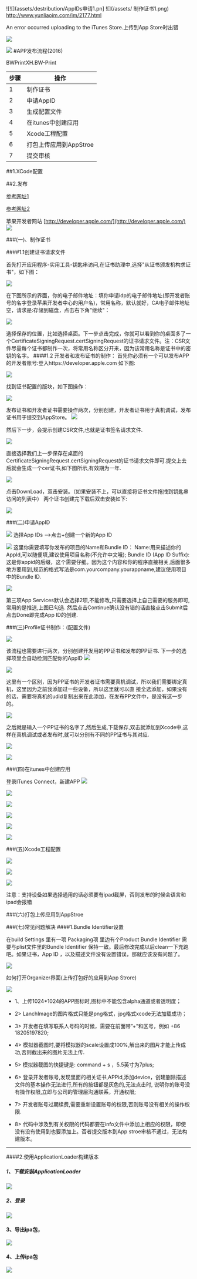 ![![](assets/destribution/AppIDs申请1.pn]
![](/assets/ 制作证书1.png)
http://www.yunliaoim.com/im/2177.html

An error occurred uploading to the iTunes Store.上传到App Store时出错

![](/assets/destribution/制作证书1.png)

![](/assets/destribution/AppIDs申请1.png)
#APP发布流程(2016)

BWPrintXH.BW-Print

|步骤| 操作 |
|--| -- |
| 1| 制作证书 |
| 2| 申请AppID |
| 3| 生成配置文件|
| 4| 在itunes中创建应用 |
| 5| Xcode工程配置 |
| 6| 打包上传应用到AppStroe|
| 7| 提交审核 |


##1.XCode配置

##2.发布

[参考网址1](http://www.jianshu.com/p/1d03f8f31f58?nomobile=yes)

[参考网址2](http://www.cnblogs.com/BK-12345/p/5232633.html)

苹果开发者网站
[http://developer.apple.com/](http://developer.apple.com/)
![](/assets/destribution/登入开发者网站.png)



###(一)、制作证书

####1.1创建证书请求文件

首先打开应用程序-实用工具-钥匙串访问,在证书助理中,选择"从证书颁发机构求证书"，如下图：

![](/assets/destribution/证书请求文件.png)

在下图所示的界面，你的电子邮件地址：填你申请idp的电子邮件地址(即开发者账号的名字登录苹果开发者中心的用户名)，常用名称，默认就好，CA电子邮件地址空，请求是:存储到磁盘，点击右下角"继续"：

![](/assets/destribution/证书请求文件1.png)

选择保存的位置，比如选择桌面。下一步点击完成，你就可以看到你的桌面多了一个CertificateSigningRequest.certSigningRequest的证书请求文件。注：CSR文件尽量每个证书都制作一次，将常用名称区分开来，因为该常用名称是证书中的密钥的名字。
####1.2 开发者和发布证书的制作：
首先你必须有一个可以发布APP的开发者账号:登入https://developer.apple.com 如下图:

![](/assets/destribution/appleDeveloper.png)


找到证书配置的版块，如下图操作：

![](/assets/destribution/开发者证书制作.png)

发布证书和开发者证书需要操作两次，分别创建，开发者证书用于真机调试，发布证书用于提交到AppStore。
![](/assets/destribution/开发者证书制作1.png)

然后下一步，会提示创建CSR文件,也就是证书签名请求文件.

![](/assets/destribution/开发者证书制作3.png)

直接选择我们上一步保存在桌面的CertificateSigningRequest.certSigningRequest的证书请求文件即可.提交上去后就会生成一个cer证书,如下图所示,有效期为一年.

![](/assets/destribution/开发者证书制作4.png)

点击DownLoad，双击安装。（如果安装不上，可以直接将证书文件拖拽到钥匙串访问的列表中）
两个证书创建完下载后双击安装如下:

![](/assets/destribution/开发者证书制作5.png)

###(二)申请AppID

![](/assets/destribution/AppIDs申请1.png)
选择App IDs ——>点击+创建一个新的App ID

![](/assets/destribution/AppIDs申请2.png)
这里你需要填写你发布的项目的Name和Bundle ID：
Name:用来描述你的AppId,可以随便填,建议使用项目名称(不允许中文哦);
Bundle ID (App ID Suffix):这是你appid的后缀，这个需要仔细。因为这个内容和你的程序直接相关,后面很多地方要用到,规范的格式写法是com.yourcompany.yourappname,建议使用项目中的Bundle ID.

![](/assets/destribution/AppIDs申请3.png)

第三项App Services默认会选择2项,不能修改,只需要选择上自己需要的服务即可,常用的是推送,上图已勾选.
然后点击Continue确认没有错的话直接点击Submit后点击Done即完成App ID的创建.



###(三)Profile证书制作：(配置文件)

![](/assets/destribution/profile文件制作.png)

该流程也需要进行两次，分别创建开发用的PP证书和发布的PP证书.
下一步的选择项里会自动检测匹配你的AppID
![](/assets/destribution/profile文件制作1.png)

![](/assets/destribution/profile文件制作2.png)


这里有一个区别，因为PP证书的开发者证书需要真机调试，所以我们需要绑定真机，这里因为之前我添加过一些设备，所以这里就可以直 接全选添加，如果没有的话，需要将真机的udid复制出来在此添加，在发布PP文件中，是没有这一步的。

![](/assets/destribution/profile文件制作4.png)

之后就是输入一个PP证书的名字了,然后生成,下载保存,双击就添加到Xcode中,这样在真机调试或者发布时,就可以分别有不同的PP证书与其对应.

![](/assets/destribution/profile文件制作5.png)


![](/assets/destribution/AppIDs申请1.png)

###(四)在itunes中创建应用

登录ITunes Connect，新建APP
![](/assets/destribution/a新建App.jpg)

![](/assets/destribution/新建App1.jpg)

![](/assets/destribution/新建App2.jpg)

![](/assets/destribution/新建App3.jpg)

![](/assets/destribution/新建App4.jpg)

![](/assets/destribution/新建App5.jpg)


###(五)Xcode工程配置

![](/assets/destribution/xcode工程配置2.png)

![](/assets/destribution/xcode工程配置.png)

![](/assets/destribution/xcode工程配置1.png)

注意：支持设备如果选择通用的话必须要有ipad截屏，否则发布的时候会语言和ipad会报错

###(六)打包上传应用到AppStroe



###(七)常见问题解决
####1.Bundle Identifier设置

在build Settings 里有一项 Packaging项  里边有个Product Bundle Identifier   需要与plist文件里的Bundle Identifier 保持一致。最后修改完成以后clean一下充跑吧。如果证书，App ID ，以及描述文件没有设置错误，那就应该没有问题了。

![](/assets/destribution/修改BundalID.png)


如何打开Organizer界面(上传打包好的应用到App Strore)

![](/assets/destribution/打开上传应用界面.png)

* 1、上传1024*1024的APP图标时,图标中不能包含alpha通道或者透明度；
* 2> LanchImage的图片格式只能是png格式，jpg格式xcode无法加载成功；
* 3> 开发者在填写联系人号码的时候，需要在前面带”+”和区号，例如 +86 18205197820;
* 4> 模拟器截图时,要将模拟器的scale设置成100%,解出来的图片才能上传成功,否则截出来的图片无法上传.
* 5> 模拟器截图的快捷键是: command + s ，5.5英寸为7plus;

* 6> 登录开发者账号,发现里面的相关证书,APPid,添加device，创建删除描述文件的基本操作无法进行,所有的按钮都是灰色的,无法点击时, 说明你的账号没有操作权限,立即与公司的管理层沟通联系，开通权限;
* 7> 开发者账号过期续费,需要重新设置账号的权限,否则账号没有相关的操作权限. 
* 8> 代码中涉及到有关权限的代码都要在info文件中添加上相应的权限，即使没有没有使用到也要添加上。否者提交版本到App stroe审核不通过，无法构建版本。
****


####2.使用ApplicationLoader构建版本

##### 1、下载安装ApplicationLoader
![](/assets/destribution/安装ApplicationLoader.png)

##### 2、登录
![](/assets/destribution/登录ApplicationLoader.png)

#### 3、导出ipa包，
![](/assets/destribution/导出ipa包.png)

#### 4、上传ipa包
![](/assets/destribution/导出ipa包1.png)
